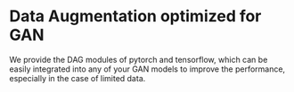 # Data Augmentation optimized for GAN

We provide the DAG modules of pytorch and tensorflow, which can be easily integrated into any of your GAN models to improve the performance, especially in the case of limited data.
